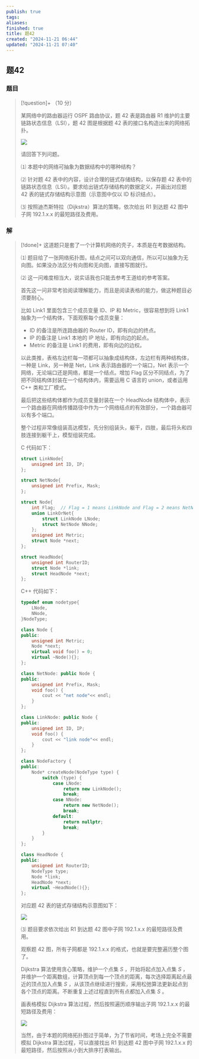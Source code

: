 ```yaml
---
publish: true
tags: 
aliases: 
finished: true
title: 题42
created: "2024-11-21 06:44"
updated: "2024-11-21 07:40"
---
```

## 题42
### 题目
> [!question]+
> （10 分）
> 
> 某网络中的路由器运行 OSPF 路由协议，题 42 表是路由器 R1 维护的主要链路状态信息（LSI），题 42 图是根据题 42 表的接口名构造出来的网络拓扑。
> 
> ![](https://pica.zhimg.com/v2-ce9be7c11ae027576907b6d79a81eb14_r.jpg)
> 
> 请回答下列问题。
> 
> ⑴ 本题中的网络可抽象为数据结构中的哪种结构？
> 
> ⑵ 针对题 42 表中的内容，设计合理的链式存储结构，以保存题 42 表中的链路状态信息（LSI）。要求给出链式存储结构的数据定义，并画出对应题 42 表的链式存储结构示意图（示意图中仅以 ID 标识结点）。
> 
> ⑶ 按照迪杰斯特拉（Dijkstra）算法的策略，依次给出 R1 到达题 42 图中子网 192.1.x.x 的最短路径及费用。
### 解
> [!done]+
> 这道题只是套了一个计算机网络的壳子，本质是在考数据结构。
> 
> ⑴ 题目给了一张网络拓扑图，结点之间可以双向通信，所以可以抽象为无向图。如果没办法区分有向图和无向图，直接写图就行。
> 
> ⑵ 这一问难度相当大，说实话我也只能去参考王道给的参考答案。
> 
> 首先这一问非常考验阅读理解能力，而且是阅读表格的能力，做这种题目必须要耐心。
> 
> 比如 Link1 里面包含三个成员变量 ID、IP 和 Metric，很容易想到将 Link1 抽象为一个结构体，下面观察每个成员变量：
> 
> - ID 的备注是所连路由器的 Router ID，即有向边的终点。
> - IP 的备注是 Link1 本地的 IP 地址，即有向边的起点。
> - Metric 的备注是 Link1 的费用，即有向边的边权。
> 
> 以此类推，表格左边栏每一项都可以抽象成结构体，左边栏有两种结构体，一种是 Link，另一种是 Net，Link 表示路由器的一个端口，Net 表示一个网络，无论端口还是网络，都是一个结点。增加 Flag 区分不同结点，为了把不同结构体封装在一个结构体内，需要运用 C 语言的 union，或者运用 C++ 类和工厂模式。
> 
> 最后把这些结构体都作为成员变量封装在一个 HeadNode 结构体中，表示一个路由器在网络传播路径中作为一个网络结点的有效部分，一个路由器可以有多个端口。
> 
> 整个过程非常像组装高达模型，先分别组装头，躯干，四肢，最后将头和四肢连接到躯干上，模型组装完成。
> 
> C 代码如下：
> 
> ```cpp
> struct LinkNode{
>     unsigned int ID, IP;
> };
> 
> struct NetNode{
>     unsigned int Prefix, Mask;
> };
> 
> struct Node{
>     int Flag;  // Flag = 1 means LinkNode and Flag = 2 means NetNode
>     union LinkOrNet{
>         struct LinkNode LNode;
>         struct NetNode NNode;
>     };
>     unsigned int Metric;
>     struct Node *next;
> };
> 
> struct HeadNode{
>     unsigned int RouterID;
>     struct Node *link;
>     struct HeadNode *next;
> };
> ```
> 
> C++ 代码如下：
> 
> ```cpp
> typedef enum nodetype{
>     LNode,
>     NNode,
> }NodeType;
> 
> class Node {
> public:
>     unsigned int Metric;
>     Node *next;
>     virtual void foo() = 0;
>     virtual ~Node(){};
> };
> 
> class NetNode: public Node {
> public:
>     unsigned int Prefix, Mask;
>     void foo() {
>         cout << "net node"<< endl;
>     }
> };
> 
> class LinkNode: public Node {
> public:
>     unsigned int ID, IP;
>     void foo() {
>         cout << "link node"<< endl;
>     }
> };
> 
> class NodeFactory {
> public:
>     Node* createNode(NodeType type) {
>         switch (type) {
>             case LNode:
>                 return new LinkNode();
>                 break;
>             case NNode:
>                 return new NetNode();
>                 break;
>             default:
>                 return nullptr;
>                 break;
>         }
>     }
> };
> 
> class HeadNode {
> public:
>     unsigned int RouterID;
>     NodeType type;
>     Node *link;
>     HeadNode *next;
>     virtual ~HeadNode(){};
> };
> ```
> 
> 对应题 42 表的链式存储结构示意图如下：
> 
> ![](https://pic2.zhimg.com/v2-51aac9d2d3ceda03236ab18b4aa733c3_r.jpg)
> 
> ⑶ 题目要求依次给出 R1 到达题 42 图中子网 192.1.x.x 的最短路径及费用。
> 
> 观察题 42 图，所有子网都是 192.1.x.x 的格式，也就是要完整遍历整个图了。
> 
> Dijkstra 算法使用贪心策略，维护一个点集 $S$ ，开始将起点加入点集 $S$ ，并维护一个距离数组，计算顶点到每一个顶点的距离，每次选择距离起点最近的顶点加入点集 $S$ ，从该顶点继续进行搜索，采用松弛算法更新起点到各个顶点的距离。不断重复上述过程直到所有点都加入点集 $S$ 。
> 
> 画表格模拟 Dijkstra 算法过程，然后按照遍历顺序输出子网 192.1.x.x 的最短路径及费用：
> 
> ![](https://pica.zhimg.com/v2-07f5f03faa6220b772e14967dd2c6cb8_r.jpg)
> 
> 当然，由于本题的网络拓扑图过于简单，为了节省时间，考场上完全不需要模拟 Dijkstra 算法过程，可以直接找出 R1 到达题 42 图中子网 192.1.x.x 的最短路径，然后按照从小到大排序打表输出。